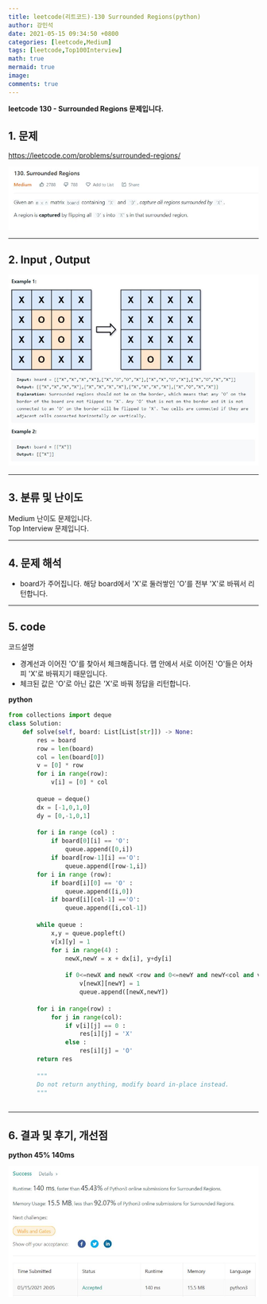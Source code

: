 ```yaml
---
title: leetcode(리트코드)-130 Surrounded Regions(python)
author: 강민석
date: 2021-05-15 09:34:50 +0800
categories: [leetcode,Medium]
tags: [leetcode,Top100Interview]
math: true
mermaid: true
image: 
comments: true
---
```


**leetcode 130 - Surrounded Regions 문제입니다.**

## 1. 문제
<https://leetcode.com/problems/surrounded-regions/> 

![](/assets/img/sample/leetcode/130/Problem.JPG)

-----  

## 2. Input , Output

![](/assets/img/sample/leetcode/130/input.JPG)  


-----  

## 3. 분류 및 난이도

Medium 난이도 문제입니다.  
Top Interview 문제입니다.


-----  

## 4. 문제 해석

- board가 주어집니다. 해당 board에서 'X'로 둘러쌓인 'O'를 전부 'X'로 바꿔서 리턴합니다.



-----  

## 5. code  

코드설명
- 경계선과 이어진 'O'를 찾아서 체크해줍니다. 맵 안에서 서로 이어진 'O'들은 어차피 'X'로 바꿔지기 때문입니다.
- 체크된 값은 'O'로 아닌 값은 'X'로 바꿔 정답을 리턴합니다.


**python**

```python
from collections import deque
class Solution:
    def solve(self, board: List[List[str]]) -> None:
        res = board
        row = len(board)
        col = len(board[0])
        v = [0] * row
        for i in range(row):
            v[i] = [0] * col
        
        queue = deque()
        dx = [-1,0,1,0]
        dy = [0,-1,0,1]
        
        for i in range (col) : 
            if board[0][i] == 'O':
                queue.append([0,i])
            if board[row-1][i] =='O':
                queue.append([row-1,i])
        for i in range (row):
            if board[i][0] == 'O' : 
                queue.append([i,0])
            if board[i][col-1] =='O':
                queue.append([i,col-1])
                
        while queue : 
            x,y = queue.popleft()
            v[x][y] = 1
            for i in range(4) :
                newX,newY = x + dx[i], y+dy[i]
                
                if 0<=newX and newX <row and 0<=newY and newY<col and v[newX][newY] == 0 and board[newX][newY] =='O':
                    v[newX][newY] = 1
                    queue.append([newX,newY])
            
        for i in range(row) : 
            for j in range(col):
                if v[i][j] == 0 :
                    res[i][j] = 'X'
                else :
                    res[i][j] = 'O'
        return res     
    
        """
        Do not return anything, modify board in-place instead.
        """
        
```

-----

## 6. 결과 및 후기, 개선점


**python 45% 140ms**

![](/assets/img/sample/leetcode/130/result.JPG)  




